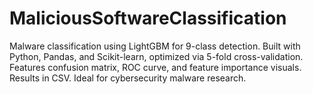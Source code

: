 # MaliciousSoftwareClassification
Malware classification using LightGBM for 9-class detection. Built with Python, Pandas, and Scikit-learn, optimized via 5-fold cross-validation. Features confusion matrix, ROC curve, and feature importance visuals. Results in CSV. Ideal for cybersecurity malware research.
